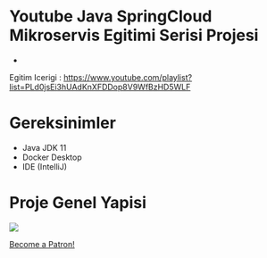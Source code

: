 
# Youtube Java SpringCloud Mikroservis Egitimi Serisi Projesi
- 
Egitim Icerigi : 
https://www.youtube.com/playlist?list=PLd0jsEi3hUAdKnXFDDop8V9WfBzHD5WLF

# Gereksinimler
* Java JDK 11
* Docker Desktop
* IDE (IntelliJ)


# Proje Genel Yapisi
![](https://github.com/kapitalbank/microservice-app/blob/master/docs/arch.png)


<a href="https://www.patreon.com/bePatron?u=26970812" data-patreon-widget-type="become-patron-button">Become a Patron!</a>
